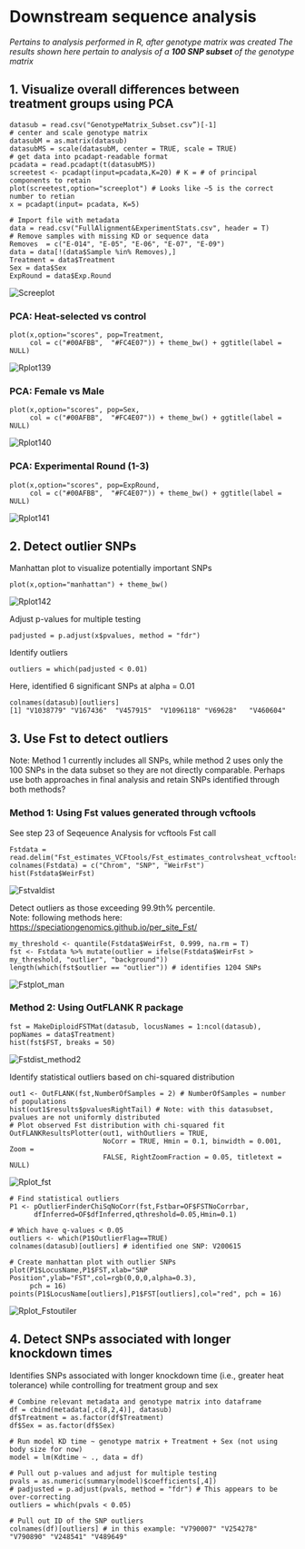 # Downstream sequence analysis
*Pertains to analysis performed in R, after genotype matrix was created*
*The results shown here pertain to analysis of a **100 SNP subset** of the genotype matrix*

## 1. Visualize overall differences between treatment groups using PCA 

```
datasub = read.csv("GenotypeMatrix_Subset.csv”)[-1]
# center and scale genotype matrix
datasubM = as.matrix(datasub)
datasubMS = scale(datasubM, center = TRUE, scale = TRUE)
# get data into pcadapt-readable format
pcadata = read.pcadapt(t(datasubMS)) 
screetest <- pcadapt(input=pcadata,K=20) # K = # of principal components to retain
plot(screetest,option="screeplot") # Looks like ~5 is the correct number to retian
x = pcadapt(input= pcadata, K=5)

# Import file with metadata
data = read.csv("FullAlignment&ExperimentStats.csv", header = T)
# Remove samples with missing KD or sequence data
Removes  = c("E-014", "E-05", "E-06", "E-07", "E-09")
data = data[!(data$Sample %in% Removes),] 
Treatment = data$Treatment
Sex = data$Sex
ExpRound = data$Exp.Round

```

![Screeplot](https://github.com/lcouper/MosquitoThermalSelection/assets/10873177/ec6cc449-75e7-40a5-8d54-63c513fef785n)

  

### PCA: Heat-selected vs control 
```
plot(x,option="scores", pop=Treatment, 
     col = c("#00AFBB",  "#FC4E07")) + theme_bw() + ggtitle(label = NULL)
```

![Rplot139](https://github.com/lcouper/MosquitoThermalSelection/assets/10873177/8dc59047-a108-4873-bb05-2e33ae073723)


### PCA: Female vs Male
```
plot(x,option="scores", pop=Sex, 
     col = c("#00AFBB",  "#FC4E07")) + theme_bw() + ggtitle(label = NULL)
```

![Rplot140](https://github.com/lcouper/MosquitoThermalSelection/assets/10873177/f84fdfe1-a313-4c5d-933f-b92edc9b49ff)

### PCA: Experimental Round (1-3)
```
plot(x,option="scores", pop=ExpRound, 
     col = c("#00AFBB",  "#FC4E07")) + theme_bw() + ggtitle(label = NULL)
```

![Rplot141](https://github.com/lcouper/MosquitoThermalSelection/assets/10873177/877eb0e6-991d-4afa-a734-83a2625859f7)

## 2. Detect outlier SNPs

Manhattan plot to visualize potentially important SNPs 

```
plot(x,option="manhattan") + theme_bw()
```
![Rplot142](https://github.com/lcouper/MosquitoThermalSelection/assets/10873177/a71373a3-812e-4a26-96af-031a80046e56)


Adjust p-values for multiple testing
```
padjusted = p.adjust(x$pvalues, method = "fdr")
```
Identify outliers
```
outliers = which(padjusted < 0.01)
```
Here, identified 6 significant SNPs at alpha = 0.01
```
colnames(datasub)[outliers]
[1] "V1038779" "V167436"  "V457915"  "V1096118" "V69628"   "V460604"
```

## 3. Use Fst to detect outliers

Note: Method 1 currently includes all SNPs, while method 2 uses only the 100 SNPs in the data subset so they are not directly comparable. Perhaps use both approaches in final analysis and retain SNPs identified through both methods?

### Method 1: Using Fst values generated through vcftools 

See step 23 of Seqeuence Analysis for vcftools Fst call

```
Fstdata = read.delim("Fst_estimates_VCFtools/Fst_estimates_controlvsheat_vcftools.txt")
colnames(Fstdata) = c("Chrom", "SNP", "WeirFst")
hist(Fstdata$WeirFst)
```
![Fstvaldist](https://github.com/lcouper/MosquitoThermalSelection/assets/10873177/9a670d8d-f6f8-4f8b-a4ae-40b644f8bed2)

Detect outliers as those exceeding 99.9th% percentile.  
Note: following methods here: https://speciationgenomics.github.io/per_site_Fst/

```
my_threshold <- quantile(Fstdata$WeirFst, 0.999, na.rm = T)
fst <- Fstdata %>% mutate(outlier = ifelse(Fstdata$WeirFst > my_threshold, "outlier", "background"))
length(which(fst$outlier == "outlier")) # identifies 1204 SNPs
```
![Fstplot_man](https://github.com/lcouper/MosquitoThermalSelection/assets/10873177/bfe65f29-6724-44a1-80f1-3bc636e654cc)

### Method 2: Using OutFLANK R package 

```
fst = MakeDiploidFSTMat(datasub, locusNames = 1:ncol(datasub), popNames = data$Treatment)
hist(fst$FST, breaks = 50)
```

![Fstdist_method2](https://github.com/lcouper/MosquitoThermalSelection/assets/10873177/2327fa5f-fc2c-43bc-96b2-8e8de6a49d60)

Identify statistical outliers based on chi-squared distribution
```
out1 <- OutFLANK(fst,NumberOfSamples = 2) # NumberOfSamples = number of populations
hist(out1$results$pvaluesRightTail) # Note: with this datasubset, pvalues are not uniformly distributed
# Plot observed Fst distribution with chi-squared fit
OutFLANKResultsPlotter(out1, withOutliers = TRUE,
                       NoCorr = TRUE, Hmin = 0.1, binwidth = 0.001, Zoom =
                       FALSE, RightZoomFraction = 0.05, titletext = NULL)
```
![Rplot_fst](https://github.com/lcouper/MosquitoThermalSelection/assets/10873177/8b85d612-3f5c-4fa1-b2eb-bf51dfba6b5f)

```
# Find statistical outliers
P1 <- pOutlierFinderChiSqNoCorr(fst,Fstbar=OF$FSTNoCorrbar,
      dfInferred=OF$dfInferred,qthreshold=0.05,Hmin=0.1)

# Which have q-values < 0.05
outliers <- which(P1$OutlierFlag==TRUE)
colnames(datasub)[outliers] # identified one SNP: V200615

# Create manhattan plot with outlier SNPs
plot(P1$LocusName,P1$FST,xlab="SNP Position",ylab="FST",col=rgb(0,0,0,alpha=0.3), 
     pch = 16)
points(P1$LocusName[outliers],P1$FST[outliers],col="red", pch = 16)
```

![Rplot_Fstoutiler](https://github.com/lcouper/MosquitoThermalSelection/assets/10873177/ab4e819a-52be-490a-8658-43f3e2962af0)



## 4. Detect SNPs associated with longer knockdown times 

Identifies SNPs associated with longer knockdown time (i.e., greater heat tolerance) while controlling for treatment group and sex
```
# Combine relevant metadata and genotype matrix into dataframe
df = cbind(metadata[,c(8,2,4)], datasub)
df$Treatment = as.factor(df$Treatment)
df$Sex = as.factor(df$Sex)

# Run model KD time ~ genotype matrix + Treatment + Sex (not using body size for now) 
model = lm(Kdtime ~ ., data = df)

# Pull out p-values and adjust for multiple testing
pvals = as.numeric(summary(model)$coefficients[,4])
# padjusted = p.adjust(pvals, method = "fdr") # This appears to be over-correcting
outliers = which(pvals < 0.05) 

# Pull out ID of the SNP outliers
colnames(df)[outliers] # in this example: "V790007" "V254278" "V790890" "V248541" "V489649"
```

